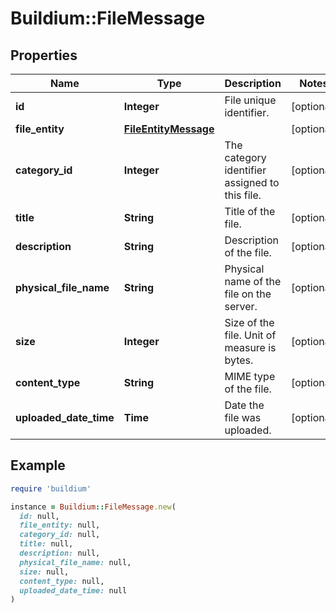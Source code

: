 # Buildium::FileMessage

## Properties

| Name | Type | Description | Notes |
| ---- | ---- | ----------- | ----- |
| **id** | **Integer** | File unique identifier. | [optional] |
| **file_entity** | [**FileEntityMessage**](FileEntityMessage.md) |  | [optional] |
| **category_id** | **Integer** | The category identifier assigned to this file. | [optional] |
| **title** | **String** | Title of the file. | [optional] |
| **description** | **String** | Description of the file. | [optional] |
| **physical_file_name** | **String** | Physical name of the file on the server. | [optional] |
| **size** | **Integer** | Size of the file. Unit of measure is bytes. | [optional] |
| **content_type** | **String** | MIME type of the file. | [optional] |
| **uploaded_date_time** | **Time** | Date the file was uploaded. | [optional] |

## Example

```ruby
require 'buildium'

instance = Buildium::FileMessage.new(
  id: null,
  file_entity: null,
  category_id: null,
  title: null,
  description: null,
  physical_file_name: null,
  size: null,
  content_type: null,
  uploaded_date_time: null
)
```

